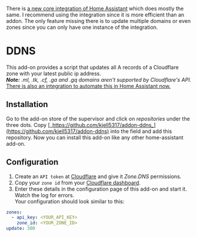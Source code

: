 There is [a new core integration of Home Assistant](https://github.com/brenner-tobias/addon-cloudflared) which does mostly the same. I recommend using the integration since it is more efficient than an addon. The only feature missing there is to update multiple domains or even zones since you can only have one instance of the integration.

# DDNS

This add-on provides a script that updates all A records of a Cloudflare zone with your latest public ip address.  
_**Note:** .ml, .tk, .cf, .ga and .gq domains aren't supported by Cloudflare's API._  
[There is also an integration to automate this in Home Assistant now.](https://www.home-assistant.io/integrations/cloudflare/)

## Installation

Go to the add-on store of the supervisor and click on _repositories_ under the three dots.
Copy [_https://github.com/kjell5317/addon-ddns_](https://github.com/kjell5317/addon-ddns) into the field and add this repository.
Now you can install this add-on like any other home-assistant add-on.

## Configuration

1. Create an `API token` at [Cloudflare](https://dash.cloudflare.com/profile/api-tokens) and give it _Zone.DNS_ permissions.
2. Copy your `zone id` from your [Cloudflare dashboard](https://dash.cloudflare.com/).
3. Enter these details in the configuration page of this add-on and start it. Watch the log for errors.  
   Your configuration should look similar to this:

```yaml
zones:
  - api_key: <YOUR_API_KEY>
    zone_id: <YOUR_ZONE_ID>
update: 300
```
